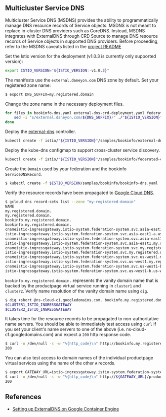 ## Multicluster Service DNS

Multicluster Service DNS (MSDNS) provides the ability to programmatically manage DNS resource records of Service
objects. MSDNS is not meant to replace in-cluster DNS providers such as CoreDNS. Instead, MSDNS integrates with
ExternalDNS through CRD Source to manage DNS resource records of Service objects in supported DNS providers. Before
proceeding, refer to the MSDNS caveats listed in the [project README](../README.md)

Set the Istio version for the deployment (v1.0.3 is currently only supported version):
```bash
export ISTIO_VERSION="${ISTIO_VERSION:-v1.0.3}"
```

The manifests use the `external.daneyon.com` DNS zone by default. Set your registered zone name:
```bash
$ export DNS_SUFFIX=my.registered.domain
```
Change the zone name in the necessary deployment files.
```bash
for files in bookinfo-dns.yaml external-dns-crd-deployment.yaml federated-configmap.yaml; do
    sed -i "s/external.daneyon.com/${DNS_SUFFIX}/" ./"${ISTIO_VERSION}"/samples/bookinfo/$files
done
```

Deploy the [external-dns](https://github.com/kubernetes-incubator/external-dns) controller.
```bash
kubectl create -f istio/"${ISTIO_VERSION}"/samples/bookinfo/external-dns-crd-deployment.yaml
```

Deploy the kube-dns configmap to support cross-cluster service discovery.
```bash
kubectl create -f istio/"${ISTIO_VERSION}"/samples/bookinfo/federated-configmap.yaml
```
Create the `Domain` used by your federation and the bookinfo `ServiceDNSRecord`.
```bash
$ kubectl create -f $ISTIO_VERSION/samples/bookinfo/bookinfo-dns.yaml
```

Verify the resource records have been propagated to [Google Cloud DNS](https://cloud.google.com/dns/).
```bash
$ gcloud dns record-sets list --zone "my-registered-domain"
NAME                                                                                               TYPE  TTL    DATA
my.registered.domain.                                                                                       NS    21600  ns-cloud-c1.googledomains.com.,ns-cloud-c2.googledomains.com.,ns-cloud-c3.googledomains.com.,ns-cloud-c4.googledomains.com.
my.registered.domain.                                                                                       SOA   21600  ns-cloud-c1.googledomains.com. cloud-dns-hostmaster.google.com. 1 21600 3600 259200 300
bookinfo.my.registered.domain.                                                                              A     300    $CLUSTER1_ISTIO_INGRESSGATEWAY,$CLUSTER2_ISTIO_INGRESSGATEWAY
bookinfo.my.registered.domain.                                                                              TXT   300    "heritage=external-dns,external-dns/owner=your_id"
cnameistio-ingressgateway.istio-system.federation-system.svc.asia-east1-a.asia-east1.my.registered.domain.  TXT   300    "heritage=external-dns,external-dns/owner=your_id"
istio-ingressgateway.istio-system.federation-system.svc.asia-east1-a.asia-east1.my.registered.domain.       A     300    $CLUSTER2_ISTIO_INGRESSGATEWAY
cnameistio-ingressgateway.istio-system.federation-system.svc.asia-east1.my.registered.domain.               TXT   300    "heritage=external-dns,external-dns/owner=your_id"
istio-ingressgateway.istio-system.federation-system.svc.asia-east1.my.registered.domain.                    A     300    $CLUSTER2_ISTIO_INGRESSGATEWAY
cnameistio-ingressgateway.istio-system.federation-system.svc.my.registered.domain.                          TXT   300    "heritage=external-dns,external-dns/owner=your_id"
istio-ingressgateway.istio-system.federation-system.svc.my.registered.domain.                               A     300    $CLUSTER2_ISTIO_INGRESSGATEWAY,$CLUSTER2_ISTIO_INGRESSGATEWAY
cnameistio-ingressgateway.istio-system.federation-system.svc.us-west1.my.registered.domain.                 TXT   300    "heritage=external-dns,external-dns/owner=your_id"
istio-ingressgateway.istio-system.federation-system.svc.us-west1.my.registered.domain.                      A     300    $CLUSTER1_ISTIO_INGRESSGATEWAY
cnameistio-ingressgateway.istio-system.federation-system.svc.us-west1-b.us-west1.my.registered.domain.      TXT   300    "heritage=external-dns,external-dns/owner=your_id"
istio-ingressgateway.istio-system.federation-system.svc.us-west1-b.us-west1.my.registered.domain.           A     300    $CLUSTER1_ISTIO_INGRESSGATEWAY
```

`bookinfo.my.registered.domain.` represents the vanity domain name that is backed by the productpage virtual service
running in `cluster1` and `cluster2`. Verify name resolution of the vanity domain
name using `dig`.
```bash
$ dig +short @ns-cloud-c1.googledomains.com. bookinfo.my.registered.domain.
$CLUSTER1_ISTIO_INGRESSGATEWAY
$CLUSTER2_ISTIO_INGRESSGATEWAY
```

It takes time for the resource records to be propagated to non-authoritative name servers. You should be able to
immediately test access using `curl` if you set your client's name servers to one of the above
(i.e. ns-cloud-c1.googledomains.com) and expect a `200` http response code.
```bash
$ curl -o /dev/null -s -w "%{http_code}\n" http://bookinfo.my.registered.domain/productpage
200
```
You can also test access to domain names of the individual productpage virtual services using the name of the other `A` records.
```bash
$ export GATEWAY_URL=istio-ingressgateway.istio-system.federation-system.svc.us-west1.my.registered.domain
$ curl -o /dev/null -s -w "%{http_code}\n" http://${GATEWAY_URL}/productpage
200
```

## References
- [Setting up ExternalDNS on Google Container Engine](https://github.com/kubernetes-incubator/external-dns/blob/master/docs/tutorials/gke.md)
